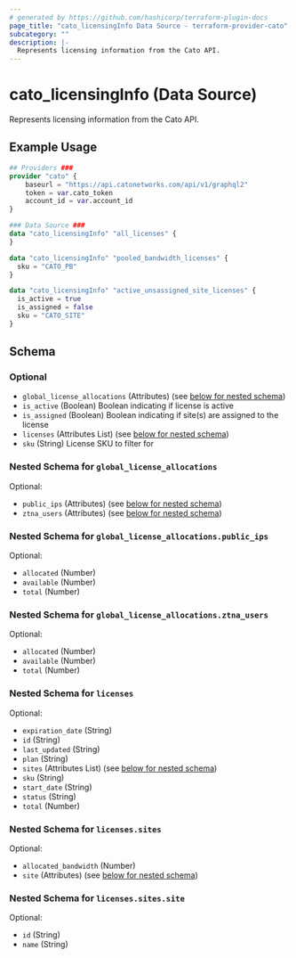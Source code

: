 ```yaml
---
# generated by https://github.com/hashicorp/terraform-plugin-docs
page_title: "cato_licensingInfo Data Source - terraform-provider-cato"
subcategory: ""
description: |-
  Represents licensing information from the Cato API.
---
```


# cato_licensingInfo (Data Source)

Represents licensing information from the Cato API.

## Example Usage

```terraform
## Providers ###
provider "cato" {
    baseurl = "https://api.catonetworks.com/api/v1/graphql2"
    token = var.cato_token
    account_id = var.account_id
}

### Data Source ###
data "cato_licensingInfo" "all_licenses" {
}

data "cato_licensingInfo" "pooled_bandwidth_licenses" {
  sku = "CATO_PB"
}

data "cato_licensingInfo" "active_unsassigned_site_licenses" {
  is_active = true
  is_assigned = false
  sku = "CATO_SITE"
}
```

<!-- schema generated by tfplugindocs -->
## Schema

### Optional

- `global_license_allocations` (Attributes) (see [below for nested schema](#nestedatt--global_license_allocations))
- `is_active` (Boolean) Boolean indicating if license is active
- `is_assigned` (Boolean) Boolean indicating if site(s) are assigned to the license
- `licenses` (Attributes List) (see [below for nested schema](#nestedatt--licenses))
- `sku` (String) License SKU to filter for

<a id="nestedatt--global_license_allocations"></a>
### Nested Schema for `global_license_allocations`

Optional:

- `public_ips` (Attributes) (see [below for nested schema](#nestedatt--global_license_allocations--public_ips))
- `ztna_users` (Attributes) (see [below for nested schema](#nestedatt--global_license_allocations--ztna_users))

<a id="nestedatt--global_license_allocations--public_ips"></a>
### Nested Schema for `global_license_allocations.public_ips`

Optional:

- `allocated` (Number)
- `available` (Number)
- `total` (Number)


<a id="nestedatt--global_license_allocations--ztna_users"></a>
### Nested Schema for `global_license_allocations.ztna_users`

Optional:

- `allocated` (Number)
- `available` (Number)
- `total` (Number)



<a id="nestedatt--licenses"></a>
### Nested Schema for `licenses`

Optional:

- `expiration_date` (String)
- `id` (String)
- `last_updated` (String)
- `plan` (String)
- `sites` (Attributes List) (see [below for nested schema](#nestedatt--licenses--sites))
- `sku` (String)
- `start_date` (String)
- `status` (String)
- `total` (Number)

<a id="nestedatt--licenses--sites"></a>
### Nested Schema for `licenses.sites`

Optional:

- `allocated_bandwidth` (Number)
- `site` (Attributes) (see [below for nested schema](#nestedatt--licenses--sites--site))

<a id="nestedatt--licenses--sites--site"></a>
### Nested Schema for `licenses.sites.site`

Optional:

- `id` (String)
- `name` (String)
